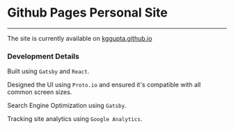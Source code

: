 # Github Pages Personal Site
***

The site is currently available on [kggupta.github.io](https://kggupta.github.io)

### Development Details

Built using `Gatsby` and `React`.

Designed the UI using `Proto.io` and ensured it's compatible with all common screen sizes.

Search Engine Optimization using `Gatsby`.

Tracking site analytics using `Google Analytics`.
